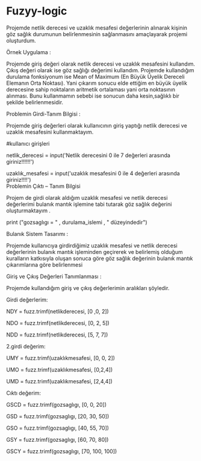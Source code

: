 # Fuzyy-logic
Projemde netlik derecesi ve uzaklık mesafesi değerlerinin alınarak kişinin göz sağlık durumunun belirlenmesinin sağlanmasını amaçlayarak projemi oluşturdum. 

Örnek Uygulama :  
 

Projemde giriş değeri olarak netlik derecesi ve uzaklık mesafesini kullandım. Çıkış değeri olarak ise göz sağlığı değerimi kullandım. Projemde kullandığım durulama fonksiyonum ise Mean of Maximum (En Büyük Üyelik Dereceli Elemanın Orta Noktası). Yani çıkarım sonucu elde ettiğim en büyük üyelik derecesine sahip noktaların aritmetik ortalaması yani orta noktasının alınması. Bunu kullanmamın sebebi ise sonucun daha kesin,sağlıklı bir şekilde belirlenmesidir. 

 

Problemin Girdi-Tanım Bilgisi : 

Projemde giriş değerleri olarak  kullanıcının giriş yaptığı netlik derecesi ve uzaklık mesafesini kullanmaktayım. 

#kullanıcı girişleri  

netlik_derecesi = input('Netlik derecesini 0 ile 7 değerleri arasında giriniz!!!!!!')  

uzaklık_mesafesi = input('uzaklık mesafesini 0 ile 4 değerleri arasında giriniz!!!!')  
Problemin Çıktı – Tanım Bilgisi  

Projem de girdi olarak aldığım uzaklık mesafesi ve netlik derecesi değerlerimi bulanık mantık işlemine tabi tutarak göz sağlık değerini oluşturmaktayım . 

print ("gozsaglıgı = " , durulama_islemi , " düzeyindedir")      

Bulanık Sistem Tasarımı : 

Projemde kullanıcıya girdirdiğimiz uzaklık mesafesi ve netlik derecesi değerlerinin bulanık mantık işleminden geçirerek ve belirlemiş olduğum kuralların katkısıyla oluşan sonuca göre göz sağlık değerinin bulanık mantık çıkarımlarına göre belirlenmesi 

 

Giriş ve Çıkış Değerleri Tanımlanması : 

Projemde kullandığım giriş ve çıkış değerlerimin aralıkları şöyledir. 

Girdi değerlerim: 

NDY = fuzz.trimf(netlikderecesi, [0 ,0, 2])  

NDO = fuzz.trimf(netlikderecesi, [0, 2, 5])  

NDD = fuzz.trimf(netlikderecesi, [5, 7, 7]) 

2.girdi değerim: 

UMY = fuzz.trimf(uzaklıkmesafesi, [0, 0, 2])  

UMO = fuzz.trimf(uzaklıkmesafesi, [0,2,4])  

UMD = fuzz.trimf(uzaklıkmesafesi, [2,4,4]) 

Cıktı değerim: 

GSCD = fuzz.trimf(gozsaglıgı, [0, 0, 20])  

GSD = fuzz.trimf(gozsaglıgı, [20, 30, 50])  

GSO = fuzz.trimf(gozsaglıgı, [40, 55, 70])  

GSY = fuzz.trimf(gozsaglıgı, [60, 70, 80])  

GSCY = fuzz.trimf(gozsaglıgı, [70, 100, 100])    
